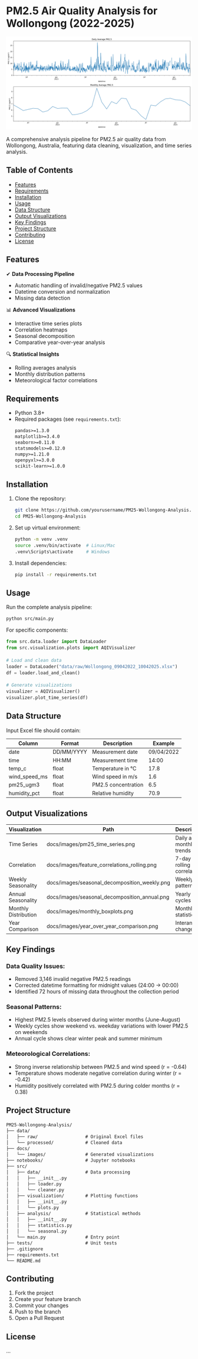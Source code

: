 # PM2.5 Air Quality Analysis for Wollongong (2022-2025)

![Air Quality Visualization](docs/images/pm25_time_series.png)

A comprehensive analysis pipeline for PM2.5 air quality data from Wollongong, Australia, featuring data cleaning, visualization, and time series analysis.

## Table of Contents
- [Features](#features)
- [Requirements](#requirements)
- [Installation](#installation)
- [Usage](#usage)
- [Data Structure](#data-structure)
- [Output Visualizations](#output-visualizations)
- [Key Findings](#key-findings)
- [Project Structure](#project-structure)
- [Contributing](#contributing)
- [License](#license)

## Features

✔ **Data Processing Pipeline**
   - Automatic handling of invalid/negative PM2.5 values
   - Datetime conversion and normalization
   - Missing data detection
   
📊 **Advanced Visualizations**
   - Interactive time series plots
   - Correlation heatmaps
   - Seasonal decomposition
   - Comparative year-over-year analysis
   
🔍 **Statistical Insights**
   - Rolling averages analysis
   - Monthly distribution patterns
   - Meteorological factor correlations

## Requirements

- Python 3.8+
- Required packages (see `requirements.txt`):
  ```
  pandas>=1.3.0
  matplotlib>=3.4.0
  seaborn>=0.11.0
  statsmodels>=0.12.0
  numpy>=1.21.0
  openpyxl>=3.0.0
  scikit-learn>=1.0.0
  ```

## Installation

1. Clone the repository:
   ```bash
   git clone https://github.com/yourusername/PM25-Wollongong-Analysis.git
   cd PM25-Wollongong-Analysis
   ```

2. Set up virtual environment:
   ```bash
   python -m venv .venv
   source .venv/bin/activate  # Linux/Mac
   .venv\Scripts\activate     # Windows
   ```

3. Install dependencies:
   ```bash
   pip install -r requirements.txt
   ```

## Usage

Run the complete analysis pipeline:
```bash
python src/main.py
```

For specific components:
```python
from src.data.loader import DataLoader
from src.visualization.plots import AQIVisualizer

# Load and clean data
loader = DataLoader("data/raw/Wollongong_09042022_10042025.xlsx")
df = loader.load_and_clean()

# Generate visualizations
visualizer = AQIVisualizer()
visualizer.plot_time_series(df)
```

## Data Structure

Input Excel file should contain:

| Column | Format | Description | Example |
|--------|--------|-------------|---------|
| date | DD/MM/YYYY | Measurement date | 09/04/2022 |
| time | HH:MM | Measurement time | 14:00 |
| temp_c | float | Temperature in °C | 17.8 |
| wind_speed_ms | float | Wind speed in m/s | 1.6 |
| pm25_ugm3 | float | PM2.5 concentration | 6.5 |
| humidity_pct | float | Relative humidity | 70.9 |

## Output Visualizations

| Visualization | Path | Description |
|---------------|------|-------------|
| Time Series | docs/images/pm25_time_series.png | Daily and monthly trends |
| Correlation | docs/images/feature_correlations_rolling.png | 7-day rolling correlations |
| Weekly Seasonality | docs/images/seasonal_decomposition_weekly.png | Weekly patterns |
| Annual Seasonality | docs/images/seasonal_decomposition_annual.png | Yearly cycles |
| Monthly Distribution | docs/images/monthly_boxplots.png | Monthly statistics |
| Year Comparison | docs/images/year_over_year_comparison.png | Interannual changes |

## Key Findings

### Data Quality Issues:
- Removed 3,146 invalid negative PM2.5 readings
- Corrected datetime formatting for midnight values (24:00 → 00:00)
- Identified 72 hours of missing data throughout the collection period

### Seasonal Patterns:
- Highest PM2.5 levels observed during winter months (June-August)
- Weekly cycles show weekend vs. weekday variations with lower PM2.5 on weekends
- Annual cycle shows clear winter peak and summer minimum

### Meteorological Correlations:
- Strong inverse relationship between PM2.5 and wind speed (r = -0.64)
- Temperature shows moderate negative correlation during winter (r = -0.42)
- Humidity positively correlated with PM2.5 during colder months (r = 0.38)

## Project Structure
```
PM25-Wollongong-Analysis/
├── data/
│   ├── raw/                  # Original Excel files
│   └── processed/            # Cleaned data
├── docs/
│   └── images/               # Generated visualizations
├── notebooks/                # Jupyter notebooks
├── src/
│   ├── data/                 # Data processing
│   │   ├── __init__.py
│   │   ├── loader.py
│   │   └── cleaner.py
│   ├── visualization/        # Plotting functions
│   │   ├── __init__.py
│   │   └── plots.py
│   ├── analysis/             # Statistical methods
│   │   ├── __init__.py
│   │   ├── statistics.py
│   │   └── seasonal.py
│   └── main.py               # Entry point
├── tests/                    # Unit tests
├── .gitignore
├── requirements.txt
└── README.md
```

## Contributing

1. Fork the project
2. Create your feature branch 
3. Commit your changes 
4. Push to the branch 
5. Open a Pull Request

## License

...